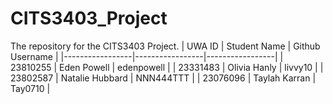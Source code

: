 # CITS3403_Project
The repository for the CITS3403 Project.
|     UWA ID      |  Student Name   | Github Username |
|-----------------|-----------------|-----------------|
| 23810255        | Eden Powell     | edenpowell      |
| 23331483        | Olivia Hanly    | livvy10         |
| 23802587        | Natalie Hubbard | NNN444TTT       |
| 23076096        | Taylah Karran   | Tay0710         |
